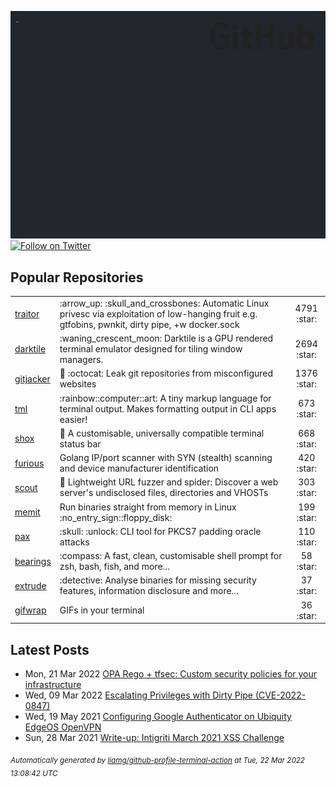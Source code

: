 ![gifOS](os.gif)
[![Follow on Twitter](https://img.shields.io/twitter/url/https/twitter.com/liam_galvin.svg?style=social&label=Follow%20%40liam_galvin)](https://twitter.com/liam_galvin)

## Popular Repositories
<table>
<tr><td><a href="https://github.com/liamg/traitor">traitor</a></td><td>:arrow_up: :skull_and_crossbones: Automatic Linux privesc via exploitation of low-hanging fruit e.g. gtfobins, pwnkit, dirty pipe, +w docker.sock</td><td align="center" width="12%">4791 :star:</td></tr>
<tr><td><a href="https://github.com/liamg/darktile">darktile</a></td><td>:waning_crescent_moon: Darktile is a GPU rendered terminal emulator designed for tiling window managers. </td><td align="center" width="12%">2694 :star:</td></tr>
<tr><td><a href="https://github.com/liamg/gitjacker">gitjacker</a></td><td>🔪 :octocat: Leak git repositories from misconfigured websites</td><td align="center" width="12%">1376 :star:</td></tr>
<tr><td><a href="https://github.com/liamg/tml">tml</a></td><td>:rainbow::computer::art: A tiny markup language for terminal output. Makes formatting output in CLI apps easier!</td><td align="center" width="12%">673 :star:</td></tr>
<tr><td><a href="https://github.com/liamg/shox">shox</a></td><td>🍫 A customisable, universally compatible terminal status bar</td><td align="center" width="12%">668 :star:</td></tr>
<tr><td><a href="https://github.com/liamg/furious">furious</a></td><td>Golang IP/port scanner with SYN (stealth) scanning and device manufacturer identification</td><td align="center" width="12%">420 :star:</td></tr>
<tr><td><a href="https://github.com/liamg/scout">scout</a></td><td>🔭 Lightweight URL fuzzer and spider: Discover a web server's undisclosed files, directories and VHOSTs</td><td align="center" width="12%">303 :star:</td></tr>
<tr><td><a href="https://github.com/liamg/memit">memit</a></td><td>Run binaries straight from memory in Linux :no_entry_sign::floppy_disk: </td><td align="center" width="12%">199 :star:</td></tr>
<tr><td><a href="https://github.com/liamg/pax">pax</a></td><td>:skull: :unlock: CLI tool for PKCS7 padding oracle attacks</td><td align="center" width="12%">110 :star:</td></tr>
<tr><td><a href="https://github.com/liamg/bearings">bearings</a></td><td>:compass: A fast, clean, customisable shell prompt for zsh, bash, fish, and more...</td><td align="center" width="12%">58 :star:</td></tr>
<tr><td><a href="https://github.com/liamg/extrude">extrude</a></td><td>:detective: Analyse binaries for missing security features, information disclosure and more...</td><td align="center" width="12%">37 :star:</td></tr>
<tr><td><a href="https://github.com/liamg/gifwrap">gifwrap</a></td><td>GIFs in your terminal</td><td align="center" width="12%">36 :star:</td></tr>
</table>

## Latest Posts

 - Mon, 21 Mar 2022 [OPA Rego + tfsec: Custom security policies for your infrastructure](https://www.liam-galvin.co.uk/posts/tfsec-and-opa-rego/)
 - Wed, 09 Mar 2022 [Escalating Privileges with Dirty Pipe (CVE-2022-0847)](https://www.liam-galvin.co.uk/posts/dirty-pipe-lpe/)
 - Wed, 19 May 2021 [Configuring Google Authenticator on Ubiquity EdgeOS OpenVPN](https://www.liam-galvin.co.uk/posts/configuring-2fa-using-google-authenticator-on-ubiquity-edgeos-openvpn/)
 - Sun, 28 Mar 2021 [Write-up: Intigriti March 2021 XSS Challenge](https://www.liam-galvin.co.uk/posts/intigriti-0321-xss-challenge-write-up/)

<sub><i>Automatically generated by [liamg/github-profile-terminal-action](https://github.com/liamg/github-profile-terminal-action) at Tue, 22 Mar 2022 13:08:42 UTC</i></sub>
